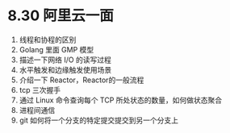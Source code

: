 # 8.30 阿里云一面

1. 线程和协程的区别
2. Golang 里面 GMP 模型
3. 描述一下网络 I/O 的读写过程
4. 水平触发和边缘触发使用场景 
5. 介绍一下 Reactor，Reactor的一般流程
6. tcp 三次握手
7. 通过 Linux 命令查询每个 TCP 所处状态的数量，如何做状态聚合
8. 进程间通信
9. git 如何将一个分支的特定提交提交到另一个分支上

